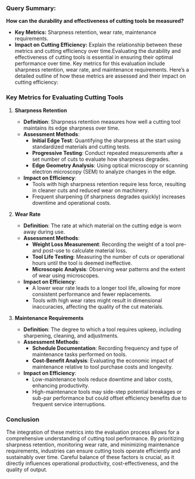 ### Query Summary:
**How can the durability and effectiveness of cutting tools be measured?**

- **Key Metrics:** Sharpness retention, wear rate, maintenance requirements.
- **Impact on Cutting Efficiency:** Explain the relationship between these metrics and cutting efficiency over time.Evaluating the durability and effectiveness of cutting tools is essential in ensuring their optimal performance over time. Key metrics for this evaluation include sharpness retention, wear rate, and maintenance requirements. Here’s a detailed outline of how these metrics are assessed and their impact on cutting efficiency:

### Key Metrics for Evaluating Cutting Tools

1. **Sharpness Retention**
   - **Definition**: Sharpness retention measures how well a cutting tool maintains its edge sharpness over time.
   - **Assessment Methods**:
     - **Initial Edge Test**: Quantifying the sharpness at the start using standardized materials and cutting tests.
     - **Progressive Testing**: Conduct repeated measurements after a set number of cuts to evaluate how sharpness degrades.
     - **Edge Geometry Analysis**: Using optical microscopy or scanning electron microscopy (SEM) to analyze changes in the edge.
   - **Impact on Efficiency**:
     - Tools with high sharpness retention require less force, resulting in cleaner cuts and reduced wear on machinery.
     - Frequent sharpening (if sharpness degrades quickly) increases downtime and operational costs.

2. **Wear Rate**
   - **Definition**: The rate at which material on the cutting edge is worn away during use.
   - **Assessment Methods**:
     - **Weight Loss Measurement**: Recording the weight of a tool pre- and post-use to calculate material loss.
     - **Tool Life Testing**: Measuring the number of cuts or operational hours until the tool is deemed ineffective.
     - **Microscopic Analysis**: Observing wear patterns and the extent of wear using microscopes.
   - **Impact on Efficiency**:
     - A lower wear rate leads to a longer tool life, allowing for more consistent performance and fewer replacements.
     - Tools with high wear rates might result in dimensional inaccuracies, affecting the quality of the cut materials.

3. **Maintenance Requirements**
   - **Definition**: The degree to which a tool requires upkeep, including sharpening, cleaning, and adjustments.
   - **Assessment Methods**:
     - **Schedule Documentation**: Recording frequency and type of maintenance tasks performed on tools.
     - **Cost-Benefit Analysis**: Evaluating the economic impact of maintenance relative to tool purchase costs and longevity.
   - **Impact on Efficiency**:
     - Low-maintenance tools reduce downtime and labor costs, enhancing productivity.
     - High-maintenance tools may side-step potential breakages or sub-par performance but could offset efficiency benefits due to frequent service interruptions.

### Conclusion

The integration of these metrics into the evaluation process allows for a comprehensive understanding of cutting tool performance. By prioritizing sharpness retention, monitoring wear rate, and minimizing maintenance requirements, industries can ensure cutting tools operate efficiently and sustainably over time. Careful balance of these factors is crucial, as it directly influences operational productivity, cost-effectiveness, and the quality of output.